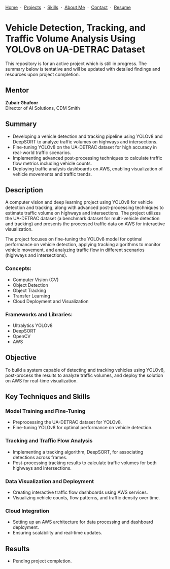 [Home](https://github.com/saifullah-s/portfolio/blob/main/README.md) &nbsp;·&nbsp; [Projects](https://github.com/saifullah-s/portfolio/blob/main/projects.md) &nbsp;·&nbsp; [Skills](https://github.com/saifullah-s/portfolio/blob/main/skills.md) &nbsp;·&nbsp; [About Me](https://github.com/saifullah-s/portfolio/blob/main/about-me.md) &nbsp;·&nbsp; [Contact](https://github.com/saifullah-s/portfolio/blob/main/contact.md) &nbsp;·&nbsp; [Resume](https://github.com/saifullah-s/portfolio/blob/main/resume.md)  

# Vehicle Detection, Tracking, and Traffic Volume Analysis Using YOLOv8 on UA-DETRAC Dataset  
This repository is for an active project which is still in progress. The summary below is tentative and will be updated with detailed findings and resources upon project completion.   

## Mentor  
**Zubair Ghafoor**  
Director of AI Solutions, CDM Smith  

## Summary  
-	Developing a vehicle detection and tracking pipeline using YOLOv8 and DeepSORT to analyze traffic volumes on highways and intersections.  
-	Fine-tuning YOLOv8 on the UA-DETRAC dataset for high accuracy in real-world traffic scenarios.  
-	Implementing advanced post-processing techniques to calculate traffic flow metrics including vehicle counts.  
-	Deploying traffic analysis dashboards on AWS, enabling visualization of vehicle movements and traffic trends.  

## Description  
A computer vision and deep learning project using YOLOv8 for vehicle detection and tracking, along with advanced post-processing techniques to estimate traffic volume on highways and intersections. The project utilizes the UA-DETRAC dataset (a benchmark dataset for multi-vehicle detection and tracking) and presents the processed traffic data on AWS for interactive visualization.  

The project focuses on fine-tuning the YOLOv8 model for optimal performance on vehicle detection, applying tracking algorithms to monitor vehicle movement, and analyzing traffic flow in different scenarios (highways and intersections).  

### Concepts:  
- Computer Vision (CV)  
- Object Detection  
- Object Tracking  
- Transfer Learning  
- Cloud Deployment and Visualization  

### Frameworks and Libraries:  
- Ultralytics YOLOv8  
- DeepSORT  
- OpenCV  
- AWS  

## Objective  
To build a system capable of detecting and tracking vehicles using YOLOv8, post-process the results to analyze traffic volumes, and deploy the solution on AWS for real-time visualization.  

## Key Techniques and Skills  

### Model Training and Fine-Tuning  
- Preprocessing the UA-DETRAC dataset for YOLOv8.  
- Fine-tuning YOLOv8 for optimal performance on vehicle detection.  

### Tracking and Traffic Flow Analysis  
- Implementing a tracking algorithm, DeepSORT, for associating detections across frames.  
- Post-processing tracking results to calculate traffic volumes for both highways and intersections.  

### Data Visualization and Deployment  
- Creating interactive traffic flow dashboards using AWS services.  
- Visualizing vehicle counts, flow patterns, and traffic density over time.  

### Cloud Integration  
- Setting up an AWS architecture for data processing and dashboard deployment.  
- Ensuring scalability and real-time updates.  

## Results  
- Pending project completion.  
